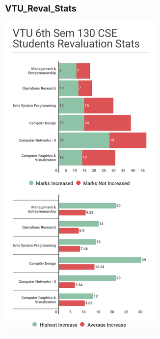 # VTU_Reval_Stats

![alt tag](https://github.com/KodingCoding/VTU-Reval-Stats/blob/master/VTU_6th_Sem_Reval_Stats.png)
